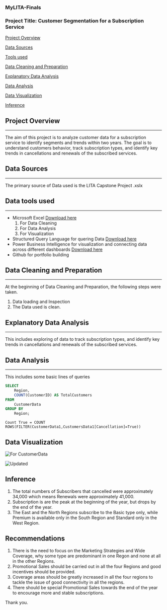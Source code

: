 
### MyLITA-Finals
### Project Title: Customer Segmentation for a Subscription Service

[Project Overview](#project-overview)

[Data Sources](#data-sources)

[Tools used](#tools-used)

[Data Cleaning and Preparation](#data-cleaning-and-preparation)

[Explanatory Data Analysis](#explanatory-data-analysis)

[Data Analysis](#data-analysis)

[Data Visualization](#data-visualization)

[Inference](#inference)

## Project Overview
---
The aim of this project is to analyze customer data for a subscription service to identify segments and trends within two years. The goal is to understand customers behavior, track subscription types, and identify key trends in cancellations and renewals of the subscribed services.

## Data Sources
---
The primary source of Data used is the LITA Capstone Project .xslx

## Data tools used
---
- Microsoft Excel [Download here](https://www.microsoft.com)
  1. For Data Cleaning
  2. For Data Analysis
  3. For Visualization
- Structured Query Language for quering Data [Download here](https://www.microsoft.com/en-us/sql-server)
- Power Business Intelligence for visualization and connecting data across different dashboards [Download here](https://powerbi.microsoft.com)
- Github for portfolio building

## Data Cleaning and Preparation
---
At the beginning of Data Cleaning and Preparation, the following steps were taken.
 1. Data loading and Inspection
 2. The Data used is clean.

## Explanatory Data Analysis 
---
This includes exploring of data to track subscription types, and identify key trends in cancellations and renewals of the subscribed services.

## Data Analysis
---
This includes some basic lines of queries

```SQL
SELECT 
    Region, 
    COUNT(CustomerID) AS TotalCustomers
FROM 
    CustomerData
GROUP BY 
    Region;
```
```DAX
Count True = COUNT ROWS(FILTER(CustomerData1,CustomersData1[Cancellation]=True))
```

## Data Visualization
![For CustomerData](https://github.com/user-attachments/assets/66222de8-f628-4af0-b908-b8b3eab14779)

![Updated](https://github.com/user-attachments/assets/b1b8f020-d715-4adf-83a9-7a7294d01782)



## Inference
1. The total numbers of Subscribers that cancelled were approximately 34,000 which means Renewals were approximately 41,000.
2. Subscription is are the peak at the beginning of the year, but drops by the end of the year.
3. The East and the North Regions subscribe to the Basic type only, while Premium is available only in the South Region and Standard only in the West Region.

## Recommendations
1. There is the need to focus on the Marketing Strategies and Wide Coverage, why some type are predominant in one Regon and none at all in the other Regions.
2. Promotional Sales should be carried out in all the four Regions and good incentives should be provided.
3. Coverage areas should be greatly increased in all the four regions to tackle the issue of good connectivity in all the regions.
4. There should be special Promotional Sales towards the end of the year to encourage more and stable subscriptions.

Thank you.
